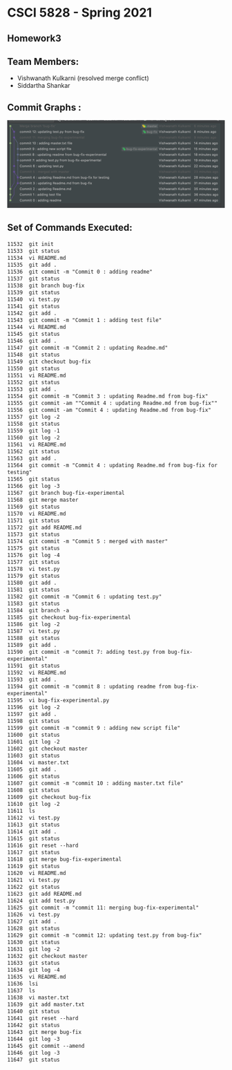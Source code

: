 # CSCI 5828 - Spring 2021 

## Homework3

## Team Members:
- Vishwanath Kulkarni (resolved  merge conflict)
- Siddartha Shankar

## Commit Graphs :
![Commit Graph](git-branch-graph.png)

## Set of Commands Executed:
    11532  git init
    11533  git status
    11534  vi README.md
    11535  git add .
    11536  git commit -m "Commit 0 : adding readme"
    11537  git status
    11538  git branch bug-fix
    11539  git status
    11540  vi test.py
    11541  git status
    11542  git add .
    11543  git commit -m "Commit 1 : adding test file"
    11544  vi README.md
    11545  git status
    11546  git add .
    11547  git commit -m "Commit 2 : updating Readme.md"
    11548  git status
    11549  git checkout bug-fix
    11550  git status
    11551  vi README.md
    11552  git status
    11553  git add .
    11554  git commit -m "Commit 3 : updating Readme.md from bug-fix"
    11555  git commit -am ""Commit 4 : updating Readme.md from bug-fix""
    11556  git commit -am "Commit 4 : updating Readme.md from bug-fix"
    11557  git log -2
    11558  git status
    11559  git log -1
    11560  git log -2
    11561  vi README.md
    11562  git status
    11563  git add .
    11564  git commit -m "Commit 4 : updating Readme.md from bug-fix for testing"
    11565  git status
    11566  git log -3
    11567  git branch bug-fix-experimental
    11568  git merge master
    11569  git status
    11570  vi README.md
    11571  git status
    11572  git add README.md
    11573  git status
    11574  git commit -m "Commit 5 : merged with master"
    11575  git status
    11576  git log -4
    11577  git status
    11578  vi test.py
    11579  git status
    11580  git add .
    11581  git status
    11582  git commit -m "Commit 6 : updating test.py"
    11583  git status
    11584  git branch -a
    11585  git checkout bug-fix-experimental
    11586  git log -2
    11587  vi test.py
    11588  git status
    11589  git add .
    11590  git commit -m "commit 7: adding test.py from bug-fix-experimental"
    11591  git status
    11592  vi README.md
    11593  git add .
    11594  git commit -m "commit 8 : updating readme from bug-fix-experimental"
    11595  vi bug-fix-experimental.py
    11596  git log -2
    11597  git add .
    11598  git status
    11599  git commit -m "commit 9 : adding new script file"
    11600  git status
    11601  git log -2
    11602  git checkout master
    11603  git status
    11604  vi master.txt
    11605  git add .
    11606  git status
    11607  git commit -m "commit 10 : adding master.txt file"
    11608  git status
    11609  git checkout bug-fix
    11610  git log -2
    11611  ls
    11612  vi test.py
    11613  git status
    11614  git add .
    11615  git status
    11616  git reset --hard
    11617  git status
    11618  git merge bug-fix-experimental
    11619  git status
    11620  vi README.md
    11621  vi test.py
    11622  git status
    11623  git add README.md
    11624  git add test.py
    11625  git commit -m "commit 11: merging bug-fix-experimental"
    11626  vi test.py
    11627  git add .
    11628  git status
    11629  git commit -m "commit 12: updating test.py from bug-fix"
    11630  git status
    11631  git log -2
    11632  git checkout master
    11633  git status
    11634  git log -4
    11635  vi README.md
    11636  lsi
    11637  ls
    11638  vi master.txt
    11639  git add master.txt
    11640  git status
    11641  git reset --hard
    11642  git status
    11643  git merge bug-fix
    11644  git log -3
    11645  git commit --amend
    11646  git log -3
    11647  git status
